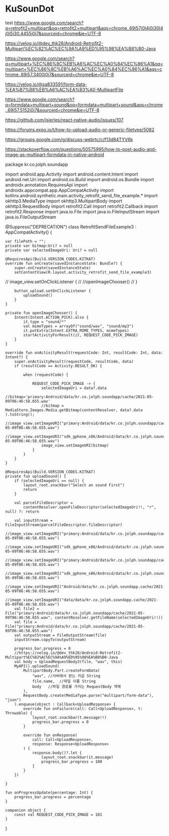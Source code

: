 # KuSounDot
test
https://www.google.com/search?q=retrofit2+multipart&oq=retrofit2+multipart&aqs=chrome..69i57j0l4j0i30l4j0i5i30.4455j0j7&sourceid=chrome&ie=UTF-8


https://velog.io/@dev_thk28/Android-Retrofit2-Multipart%EC%82%AC%EC%9A%A9%ED%95%98%EA%B8%B0-Java


https://www.google.com/search?q=multipart+%EC%86%8C%EB%A6%AC%EC%A0%84%EC%86%A1&oq=multipart+%EC%86%8C%EB%A6%AC%EC%A0%84%EC%86%A1&aqs=chrome..69i57.3400j0j7&sourceid=chrome&ie=UTF-8


https://velog.io/@sa833591/form-data-%EA%B7%B8%EB%A6%AC%EA%B3%A0-MultipartFile


https://www.google.com/search?q=formdata+multipart+sound&oq=formdata+multipart+sound&aqs=chrome..69i57.5152j0j7&sourceid=chrome&ie=UTF-8


https://github.com/jsierles/react-native-audio/issues/107

https://forums.expo.io/t/how-to-upload-audio-or-generic-filetype/5082


https://groups.google.com/g/discuss-webrtc/c/f13d84TYV6k


https://stackoverflow.com/questions/50575995/how-to-post-audio-and-image-as-multipart-formdata-in-native-android


package kr.co.jolph.soundapp

import android.app.Activity
import android.content.Intent
import android.net.Uri
import android.os.Build
import android.os.Bundle
import androidx.annotation.RequiresApi
import androidx.appcompat.app.AppCompatActivity
import kotlinx.android.synthetic.main.activity_retrofit_send_file_example.*
import okhttp3.MediaType
import okhttp3.MultipartBody
import okhttp3.RequestBody
import retrofit2.Call
import retrofit2.Callback
import retrofit2.Response
import java.io.File
import java.io.FileInputStream
import java.io.FileOutputStream

@Suppress("DEPRECATION")
class RetrofitSendFileExample3 : AppCompatActivity() {

    var filePath = "";
    private var bitmap:Uri? = null
    private var selectedImageUri: Uri? = null

    @RequiresApi(Build.VERSION_CODES.KITKAT)
    override fun onCreate(savedInstanceState: Bundle?) {
        super.onCreate(savedInstanceState)
        setContentView(R.layout.activity_retrofit_send_file_example3)
//        image_view.setOnClickListener {
//            //openImageChooser()
//        }

        button_upload.setOnClickListener {
            uploadSound()
        }
    }

    private fun openImageChooser() {
        Intent(Intent.ACTION_PICK).also {
            it.type = "sound/*"
            val mimeTypes = arrayOf("sound/wav", "sound/mp3")
            it.putExtra(Intent.EXTRA_MIME_TYPES, mimeTypes)
            startActivityForResult(it, REQUEST_CODE_PICK_IMAGE)
        }
    }

    override fun onActivityResult(requestCode: Int, resultCode: Int, data: Intent?) {
        super.onActivityResult(requestCode, resultCode, data)
        if (resultCode == Activity.RESULT_OK) {

            when (requestCode) {

                REQUEST_CODE_PICK_IMAGE -> {
                    selectedImageUri = data?.data
                    //bitmap='primary:Android/data/kr.co.jolph.soundapp/cache/2021-05-09T06:46:58.655.wav'
                    //bitmap = MediaStore.Images.Media.getBitmap(contentResolver, data?.data ).toString();
                    //image_view.setImageURI("primary:Android/data/kr.co.jolph.soundapp/cache/2021-05-09T06:46:58.655.wav")
                    //image_view.setImageURI("sdk_gphone_x86/Android/data/kr.co.jolph.soundapp.cache/2021-05-09T06:46:58.655.wav")
                    image_view.setImageURI(bitmap)
                }
            }
        }
    }

    @RequiresApi(Build.VERSION_CODES.KITKAT)
    private fun uploadSound() {
        if (selectedImageUri == null) {
            layout_root.snackbar("Select an sound First")
            return
        }

        val parcelFileDescriptor =
            contentResolver.openFileDescriptor(selectedImageUri!!, "r", null) ?: return

        val inputStream = FileInputStream(parcelFileDescriptor.fileDescriptor)
        //image_view.setImageURI("primary:Android/data/kr.co.jolph.soundapp/cache/2021-05-09T06:46:58.655.wav")
        //image_view.setImageURI("sdk_gphone_x86/Android/data/kr.co.jolph.soundapp.cache/2021-05-09T06:46:58.655.wav")
        //image_view.setImageURI("primary:Android/data/kr.co.jolph.soundapp/cache/2021-05-09T06:46:58.655.wav")
        //image_view.setImageURI("sdk_gphone_x86/Android/data/kr.co.jolph.soundapp.cache/2021-05-09T06:46:58.655.wav")
        //image_view.setImageURI("Android/data/kr.co.jolph.soundapp.cache/2021-05-09T06:46:58.655.wav")
        //image_view.setImageURI("data/data/kr.co.jolph.soundapp.cache/2021-05-09T06:46:58.655.wav")
        val file2 = File("primary:Android/data/kr.co.jolph.soundapp/cache/2021-05-09T06:46:58.655.wav", contentResolver.getFileName(selectedImageUri!!))
        val file = File("primary:Android/data/kr.co.jolph.soundapp/cache/2021-05-09T06:46:58.655.wav")
        val outputStream = FileOutputStream(file)
        inputStream.copyTo(outputStream)

        progress_bar.progress = 0
        //https://velog.io/@dev_thk28/Android-Retrofit2-Multipart%EC%82%AC%EC%9A%A9%ED%95%98%EA%B8%B0-Java
        val body = UploadRequestBody3(file, "wav", this)
        MyAPI().uploadSound(
            MultipartBody.Part.createFormData(
                "wav", //서버에서 받는 키값 String
                file.name,  //파일 이름 String
                body   //파일 경로를 가지는 RequestBody 객체
            ),
            RequestBody.create(MediaType.parse("multipart/form-data"), "json")
        ).enqueue(object : Callback<UploadResponse> {
            override fun onFailure(call: Call<UploadResponse>, t: Throwable) {
                layout_root.snackbar(t.message!!)
                progress_bar.progress = 0
            }

            override fun onResponse(
                call: Call<UploadResponse>,
                response: Response<UploadResponse>
            ) {
                response.body()?.let {
                    layout_root.snackbar(it.message)
                    progress_bar.progress = 100
                }
            }
        })

    }

    fun onProgressUpdate(percentage: Int) {
        progress_bar.progress = percentage
    }

    companion object {
        const val REQUEST_CODE_PICK_IMAGE = 101
    }
}
